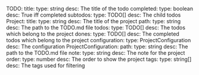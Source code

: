 TODO:
  title:
    type: string
    desc: The title of the todo
  completed:
    type: boolean
    desc: True iff completed
  subtodos:
    type: TODO[]
    desc: The child todos
Project:
  title:
    type: string
    desc: The title of the project
  path:
    type: string
    desc: The path to the TODO.md file
  todos:
    type: TODO[]
    desc: The todos which belong to the project
  dones:
    type: TODO[]
    desc: The completed todos which belong to the project
  configuration:
    type: ProjectConfiguration
    desc: The configuration
ProjectConfiguration:
  path:
    type: string
    desc: The path to the TODO.md file
  note:
    type: string
    desc: The note for the project
  order:
    type: number
    desc: The order to show the project
  tags:
    type: string[]
    desc: The tags used for filtering
